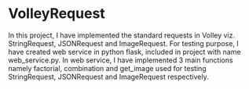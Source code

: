 # VolleyRequest

In this project, I have implemented the standard requests in Volley viz. StringRequest, JSONRequest and ImageRequest. For testing purpose, I have created web service in python flask, included in project with name web_service.py.
In web service, I have implemented 3 main functions namely factorial, combination and get_image used for testing StringRequest, JSONRequest and ImageRequest respectively.